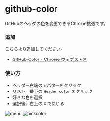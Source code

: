 github-color
===========
GitHubのヘッダの色を変更できるChrome拡張です。

### 追加
こちらより追加してください。
- [GitHub-Color - Chrome ウェブストア](https://chrome.google.com/webstore/detail/github-color/ippjlhfmdbcenfojogmjmaagoklobjcf)

### 使い方
- ヘッダー右端のアバターをクリック
- リスト一番下の `Header color` をクリック 
- 好きな色を選択
- 選択後、右上の `X` で閉じる

![menu](https://github.com/hogesuke/github-color/wiki/img/gcolor-pulldown1280x800.png)
![pickcolor](https://github.com/hogesuke/github-color/wiki/img/gcolor1280x800.png)
